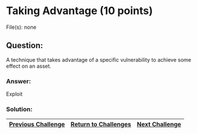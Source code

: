 # Taking Advantage (10 points)

File(s): none

## Question:

A technique that takes advantage of a specific vulnerability to achieve some effect on an asset.

### Answer:

Exploit

### Solution:



| [Previous Challenge](/Challenges/Operate-And-Maintain/4) | [Return to Challenges](/Challenges/../../../#modules) | [Next Challenge](/Challenges/Operate-And-Maintain/6) |
| :------- | :-----: | ------: |